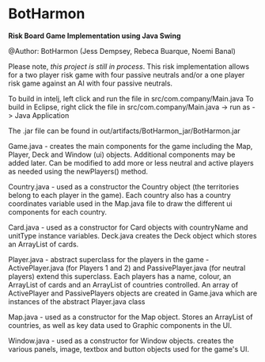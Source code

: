 # BotHarmon

<b>Risk Board Game Implementation using Java Swing</b>

@Author: BotHarmon (Jess Dempsey, Rebeca Buarque, Noemi Banal)

Please note, <i>this project is still in process</i>. 
This risk implementation allows for a two player risk game with four passive neutrals and/or 
a one player risk game against an AI with four passive neutrals. 

To build in intelj, left click and run the file in src/com.company/Main.java
To build in Eclipse, right click the file in src/com.company/Main.java -> run as -> Java Application

The .jar file can be found in out/artifacts/BotHarmon_jar/BotHarmon.jar

Game.java - creates the main components for the game including the Map, Player, Deck and Window (ui) objects. 
Additional components may be added later. Can be modified to add more or less neutral and active 
players as needed using the newPlayers() method.

Country.java - used as a constructor the Country object (the territories belong to each player in the game). 
Each country also has a country coordinates variable used in the Map.java file to draw the different ui 
components for each country. 

Card.java - used as a constructor for Card objects with countryName and unitType instance variables. 
Deck.java creates the Deck object which stores an ArrayList of cards. 

Player.java - abstract superclass for the players in the game - ActivePlayer.java (for Players 1 and 2) 
and PassivePlayer.java (for neutral players) extend this superclass. Each players has a name, colour, 
an ArrayList of cards and an ArrayList of countries controlled. An array of ActivePlayer and PassivePlayers 
objects are created in Game.java which are instances of the abstract Player.java class 

Map.java - used as a constructor for the Map object. Stores an ArrayList of countries, as well as key data used to 
Graphic components in the UI.

Window.java - used as a constructor for Window objects. creates the various panels, image, textbox and button objects used
for the game's UI.
